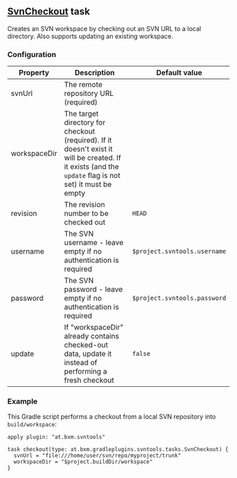 ## [SvnCheckout](../src/main/groovy/at/bxm/gradleplugins/svntools/tasks/SvnCheckout.groovy) task

Creates an SVN workspace by checking out an SVN URL to a local directory. Also supports updating an existing workspace.

### Configuration

Property     | Description | Default value
------------ | ----------- | -------------
svnUrl       | The remote repository URL (required) |
workspaceDir | The target directory for checkout (required). If it doesn't exist it will be created. If it exists (and the `update` flag is not set) it must be empty |
revision     | The revision number to be checked out | `HEAD`
username     | The SVN username - leave empty if no authentication is required | `$project.svntools.username`
password     | The SVN password - leave empty if no authentication is required | `$project.svntools.password`
update       | If "workspaceDir" already contains checked-out data, update it instead of performing a fresh checkout | `false`

### Example

This Gradle script performs a checkout from a local SVN repository into `build/workspace`:

    apply plugin: "at.bxm.svntools"

    task checkout(type: at.bxm.gradleplugins.svntools.tasks.SvnCheckout) {
      svnUrl = "file:///home/user/svn/repo/myproject/trunk"
      workspaceDir = "$project.buildDir/workspace"
    }
